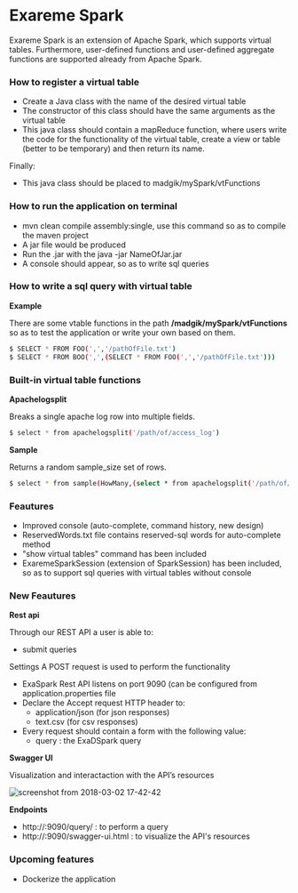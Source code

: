 # Exareme Spark

Exareme Spark is an extension of Apache Spark, which supports virtual tables. Furthermore, user-defined functions and user-defined aggregate functions are supported already from Apache Spark. 

### How to register a virtual table

  - Create a Java class with the name of the desired virtual table
  - The constructor of this class should have the same arguments as the virtual table 
  - This java class should contain a mapReduce function, where users write the code for the functionality of the virtual table, create a view or table (better to be temporary) and then return its name.  


Finally:
  - This java class should be placed to madgik/mySpark/vtFunctions

### How to run the application on terminal

- mvn clean compile assembly:single, use this command so as to compile the maven project
- A  jar file would be produced
- Run the .jar with the java -jar NameOfJar.jar
- A console should appear, so as to write sql queries

### How to write a sql query with virtual table

**Example**

There are some vtable functions in the path **/madgik/mySpark/vtFunctions** so as to test the application or write your own based on them.

```sh
$ SELECT * FROM FOO(',','/pathOfFile.txt')
$ SELECT * FROM BOO(',',(SELECT * FROM FOO(',','/pathOfFile.txt')))
```

### Built-in virtual table functions

**Apachelogsplit**

Breaks a single apache log row into multiple fields.

```sh
$ select * from apachelogsplit('/path/of/access_log')
```

**Sample**

Returns a random sample_size set of rows.

```sh
$ select * from sample(HowMany,(select * from apachelogsplit('/path/of/access_log')))
```

### Feautures
- Improved console (auto-complete, command history, new design)
- ReservedWords.txt file contains reserved-sql words for auto-complete method
- "show virtual tables" command has been included
- ExaremeSparkSession (extension of SparkSession) has been included, so as to support sql queries with virtual tables without console

### New Feautures
**Rest api**

Through our REST API a user is able to:
- submit queries

Settings A POST request is used to perform the functionality
- ExaSpark Rest API listens on port 9090 (can be configured from application.properties file
- Declare the Accept request HTTP header to: 
    - application/json (for json responses)
    - text.csv (for csv responses)
- Every request should contain a form with the following value:
    - query : the ExaDSpark query 

**Swagger UI**

Visualization and interactaction with the API’s resources

![screenshot from 2018-03-02 17-42-42](https://user-images.githubusercontent.com/31855993/36907759-14d38c96-1e42-11e8-8995-c14c0353ee56.png)


**Endpoints**

- http://<ip>:9090/query/ : to perform a query
- http://<ip>:9090/swagger-ui.html : to visualize the API's resources

### Upcoming features

- Dockerize the application
